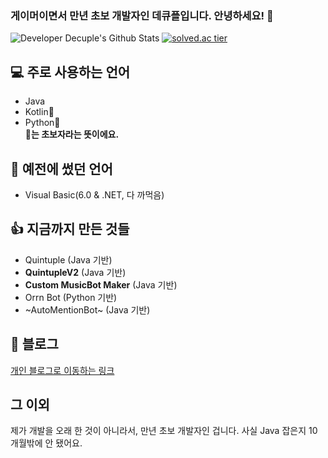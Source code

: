 ### 게이머이면서 만년 초보 개발자인 데큐플입니다. 안녕하세요! 👋

![Developer Decuple's Github Stats](https://github-readme-stats.vercel.app/api?username=playerdecuple&show_icons=true)
[![solved.ac tier](http://mazassumnida.wtf/api/generate_badge?boj=playerdecuple)](https://solved.ac/playerdecuple)

## 💻 주로 사용하는 언어
* Java 
* Kotlin🌱
* Python🌱  
__🌱는 초보자라는 뜻이에요.__

## 📜 예전에 썼던 언어
* Visual Basic(6.0 & .NET, 다 까먹음)

## 👍 지금까지 만든 것들
* Quintuple (Java 기반)
* **QuintupleV2** (Java 기반)
* **Custom MusicBot Maker** (Java 기반)
* Orrn Bot (Python 기반)
* ~AutoMentionBot~ (Java 기반)

## 💬 블로그
[개인 블로그로 이동하는 링크](https://playerdecuple.github.io/)
  
  
## 그 이외
제가 개발을 오래 한 것이 아니라서, 만년 초보 개발자인 겁니다. 사실 Java 잡은지 10개월밖에 안 됐어요.

<!--
**playerdecuple/playerdecuple** is a ✨ _special_ ✨ repository because its `README.md` (this file) appears on your GitHub profile.

Here are some ideas to get you started:

- 🔭 I’m currently working on ...
- 🌱 I’m currently learning ...
- 👯 I’m looking to collaborate on ...
- 🤔 I’m looking for help with ...
- 💬 Ask me about ...
- 📫 How to reach me: ...
- 😄 Pronouns: ...
- ⚡ Fun fact: ...
-->
